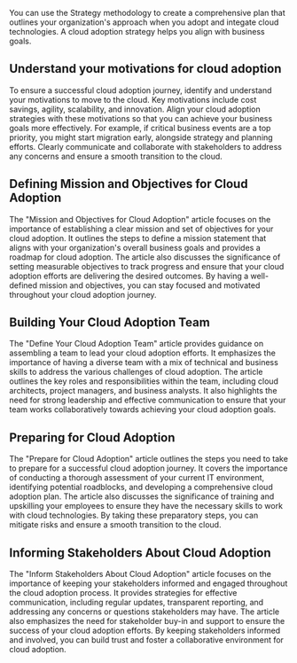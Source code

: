 You can use the Strategy methodology to create a comprehensive plan that outlines your organization's approach when you adopt and integate cloud technologies. A cloud adoption strategy helps you align with business goals.

## Understand your motivations for cloud adoption

To ensure a successful cloud adoption journey, identify and understand your motivations to move to the cloud. Key motivations include cost savings, agility, scalability, and innovation. Align your cloud adoption strategies with these motivations so that you can achieve your business goals more effectively. For example, if critical business events are a top priority, you might start migration early, alongside strategy and planning efforts. Clearly communicate and collaborate with stakeholders to address any concerns and ensure a smooth transition to the cloud.

## Defining Mission and Objectives for Cloud Adoption
The "Mission and Objectives for Cloud Adoption" article focuses on the importance of establishing a clear mission and set of objectives for your cloud adoption. It outlines the steps to define a mission statement that aligns with your organization's overall business goals and provides a roadmap for cloud adoption. The article also discusses the significance of setting measurable objectives to track progress and ensure that your cloud adoption efforts are delivering the desired outcomes. By having a well-defined mission and objectives, you can stay focused and motivated throughout your cloud adoption journey.

## Building Your Cloud Adoption Team
The "Define Your Cloud Adoption Team" article provides guidance on assembling a team to lead your cloud adoption efforts. It emphasizes the importance of having a diverse team with a mix of technical and business skills to address the various challenges of cloud adoption. The article outlines the key roles and responsibilities within the team, including cloud architects, project managers, and business analysts. It also highlights the need for strong leadership and effective communication to ensure that your team works collaboratively towards achieving your cloud adoption goals.

## Preparing for Cloud Adoption
The "Prepare for Cloud Adoption" article outlines the steps you need to take to prepare for a successful cloud adoption journey. It covers the importance of conducting a thorough assessment of your current IT environment, identifying potential roadblocks, and developing a comprehensive cloud adoption plan. The article also discusses the significance of training and upskilling your employees to ensure they have the necessary skills to work with cloud technologies. By taking these preparatory steps, you can mitigate risks and ensure a smooth transition to the cloud.

## Informing Stakeholders About Cloud Adoption
The "Inform Stakeholders About Cloud Adoption" article focuses on the importance of keeping your stakeholders informed and engaged throughout the cloud adoption process. It provides strategies for effective communication, including regular updates, transparent reporting, and addressing any concerns or questions stakeholders may have. The article also emphasizes the need for stakeholder buy-in and support to ensure the success of your cloud adoption efforts. By keeping stakeholders informed and involved, you can build trust and foster a collaborative environment for cloud adoption.